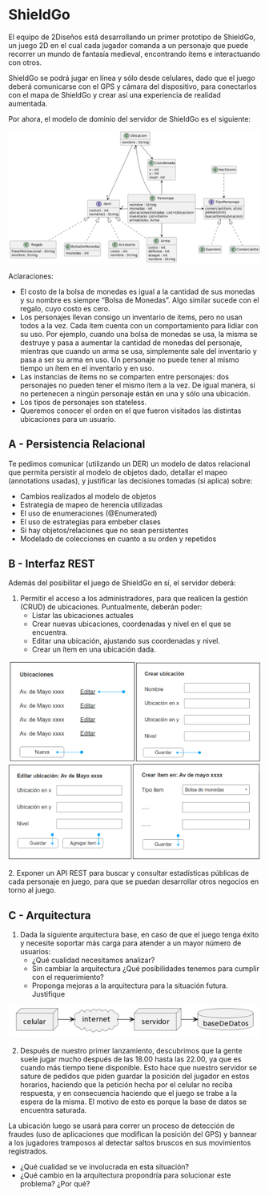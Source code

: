 ﻿# ShieldGo
El equipo de 2Diseños está desarrollando un primer prototipo de ShieldGo, un juego 2D en el cual cada jugador comanda a un personaje que puede recorrer un mundo de fantasía medieval, encontrando ítems e interactuando con otros.

ShieldGo se podrá jugar en línea y sólo desde celulares, dado que el juego deberá comunicarse con el GPS y cámara del dispositivo, para conectarlos con el mapa de ShieldGo y crear así una experiencia de realidad aumentada. 

Por ahora, el modelo de dominio del servidor de ShieldGo es el siguiente: 
<p align="center">
  <img src="uml.png" />
</p>

Aclaraciones: 
- El costo de la bolsa de monedas es igual a la cantidad de sus monedas y su nombre es siempre “Bolsa de Monedas”. Algo similar sucede con el regalo, cuyo costo es cero. 
- Los personajes llevan consigo un inventario de items, pero no usan todos a la vez. Cada ítem cuenta con un comportamiento para lidiar con su uso. Por ejemplo, cuando una bolsa de monedas se usa, la misma se destruye y pasa a aumentar la cantidad de monedas del personaje, mientras que cuando un arma se usa, simplemente sale del inventario y pasa a ser su arma en uso. Un personaje no puede tener al mismo tiempo un ítem en el inventario y en uso. 
- Las instancias de ítems no se comparten entre personajes: dos personajes no pueden tener el mismo ítem a la vez. De igual manera, si no pertenecen a ningún personaje están en una y sólo una ubicación. 
- Los tipos de personajes son stateless.
- Queremos conocer el orden en el que fueron visitados las distintas ubicaciones para un usuario.


## A - Persistencia Relacional
Te pedimos comunicar (utilizando un DER) un modelo de datos relacional que permita persistir al modelo de objetos dado, detallar el mapeo (annotations usadas), y justificar las decisiones tomadas (si aplica) sobre:
- Cambios realizados al modelo de objetos 
- Estrategia de mapeo de herencia utilizadas
- El uso de enumeraciones (@Enumerated)
- El uso de estrategias para embeber clases 
- Si hay objetos/relaciones que no sean persistentes
- Modelado de colecciones en cuanto a su orden y repetidos

## B - Interfaz REST
Además del posibilitar el juego de ShieldGo en sí, el servidor deberá:
1. Permitir el acceso a los administradores, para que realicen la gestión (CRUD) de ubicaciones. Puntualmente, deberán poder:
    - Listar las ubicaciones actuales
    - Crear nuevas ubicaciones, coordenadas y nivel en el que se encuentra.
    - Editar una ubicación, ajustando sus coordenadas y nivel.
    - Crear un ítem en una ubicación dada. 

<p align="center">
  <img src="UI.png" />
</p>
2. Exponer un API REST para buscar y consultar estadísticas públicas de cada personaje en juego, para que se puedan desarrollar otros negocios en torno al juego.


## C - Arquitectura
1. Dada la siguiente arquitectura base, en caso de que el juego tenga éxito y necesite soportar más carga para atender a un mayor número de usuarios:
    - ¿Qué cualidad necesitamos analizar?
    - Sin cambiar la arquitectura ¿Qué posibilidades tenemos para cumplir con el requerimiento?
    - Proponga mejoras a la arquitectura para la situación futura. Justifique

<p align="center">
  <img src="arq.png" />
</p>

2. Después de nuestro primer lanzamiento, descubrimos que la gente suele jugar mucho después de las 18.00 hasta las 22.00, ya que es cuando más tiempo tiene disponible. Esto hace que nuestro servidor se sature de pedidos que piden guardar la posición del jugador en estos horarios, haciendo que la petición hecha por el celular no reciba respuesta, y en consecuencia haciendo que el juego se trabe a la espera de la misma. El motivo de esto es porque la base de datos se encuentra saturada.

La ubicación luego se usará para correr un proceso de detección de fraudes (uso de aplicaciones que modifican la posición del GPS) y bannear a los jugadores tramposos al detectar saltos bruscos en sus movimientos registrados.
  - ¿Qué cualidad se ve involucrada en esta situación?
  - ¿Qué cambio en la arquitectura propondría para solucionar este problema? ¿Por qué?
